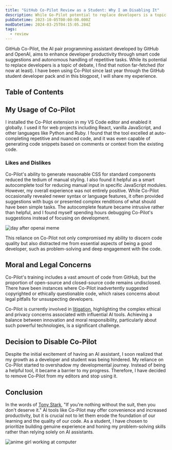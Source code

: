 ```yaml
---
title: "GitHub Co-Pilot Review as a Student: Why I am Disabling It"
description: While Go-Pilot potential to replace developers is a topic of debate, I find that notion far-fetched (for now at least).
pubDatetime: 2023-10-05T00:00:00.000Z
modDatetime: 2024-03-25T04:15:05.284Z
tags:
  - review
---
```


GitHub Co-Pilot, the AI pair programming assistant developed by GitHub and OpenAI, aims to enhance developer productivity through smart code suggestions and autonomous handling of repetitive tasks. While its potential to replace developers is a topic of debate, I find that notion far-fetched (for now at least). I have been using Co-Pilot since last year through the GitHub student developer pack and in this blogpost, I will share my experience.

## Table of Contents

## My Usage of Co-Pilot

I installed the Co-Pilot extension in my VS Code editor and enabled it globally. I used it for web projects including React, vanilla JavaScript, and other languages like Python and Ruby. I found that the tool excelled at auto-completing repetitive and nuanced code, and it was even capable of generating code snippets based on comments or context from the existing code.

### Likes and Dislikes

Co-Pilot's ability to generate reasonable CSS for standard components reduced the tedium of manual styling. I also found it helpful as a smart autocomplete tool for reducing manual input in specific JavaScript modules. However, my overall experience was not entirely positive. While Co-Pilot occasionally revealed newer syntax or language features, it often provided suggestions with bugs or presented complex renditions of what should have been simple tasks. The autocomplete feature became intrusive rather than helpful, and I found myself spending hours debugging Co-Pilot's suggestions instead of focusing on development.

![day after openai meme](@/assets/images/day-after-openai-meme.jpeg)

This reliance on Co-Pilot not only compromised my ability to discern code quality but also distracted me from essential aspects of being a good developer, such as problem-solving and deep engagement with the code.

## Moral and Legal Concerns

Co-Pilot's training includes a vast amount of code from GitHub, but the proportion of open-source and closed-source code remains undisclosed. There have been instances where Co-Pilot inadvertently suggested copyrighted or ethically questionable code, which raises concerns about legal pitfalls for unsuspecting developers.

Co-Pilot is currently involved in [litigation](https://githubcopilotlitigation.com/), highlighting the complex ethical and privacy concerns associated with influential AI tools. Achieving a balance between innovation and moral responsibility, particularly about such powerful technologies, is a significant challenge.

## Decision to Disable Co-Pilot

Despite the initial excitement of having an AI assistant, I soon realized that my growth as a developer and student was being hindered. My reliance on Co-Pilot started to overshadow my developmental journey. Instead of being a helpful tool, it became a barrier to my progress. Therefore, I have decided to remove Co-Pilot from my editors and stop using it.

## Conclusion

In the words of [Tony Stark](<https://en.wikipedia.org/wiki/Tony_Stark_(Marvel_Cinematic_Universe)>), "If you're nothing without the suit, then you don't deserve it." AI tools like Co-Pilot may offer convenience and increased productivity, but it is crucial not to let them erode the foundation of our learning and the quality of our code. As a student, I have chosen to prioritize building genuine experience and honing my problem-solving skills rather than relying solely on AI assistants.

![anime girl working at computer](@/assets/images/girl-working-at-computer.gif)

